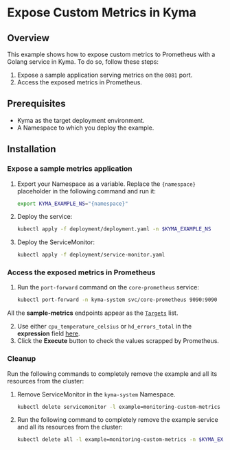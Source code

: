 # Expose Custom Metrics in Kyma

## Overview

This example shows how to expose custom metrics to Prometheus with a Golang service in Kyma. To do so, follow these steps:

1. Expose a sample application serving metrics on the `8081` port.
2. Access the exposed metrics in Prometheus.

## Prerequisites

- Kyma as the target deployment environment.
- A Namespace to which you deploy the example.

## Installation

### Expose a sample metrics application

1. Export your Namespace as a variable. Replace the `{namespace}` placeholder in the following command and run it:

    ```bash
    export KYMA_EXAMPLE_NS="{namespace}"
    ```
2. Deploy the service:
    ```bash
    kubectl apply -f deployment/deployment.yaml -n $KYMA_EXAMPLE_NS
    ```
3. Deploy the ServiceMonitor:
    ```bash
    kubectl apply -f deployment/service-monitor.yaml
    ```

### Access the exposed metrics in Prometheus

1. Run the `port-forward` command on the `core-prometheus` service:

    ```bash
    kubectl port-forward -n kyma-system svc/core-prometheus 9090:9090
    ```
All the **sample-metrics** endpoints appear as the [`Targets`](http://localhost:9090/targets#job-sample-metrics-8081) list.

2. Use either `cpu_temperature_celsius` or `hd_errors_total` in the **expression** field [here](http://localhost:9090/graph).
3. Click the **Execute** button to check the values scrapped by Prometheus.

### Cleanup
Run the following commands to completely remove the example and all its resources from the cluster:

1. Remove ServiceMonitor in the `kyma-system` Namespace.
    ```bash
    kubectl delete servicemonitor -l example=monitoring-custom-metrics -n kyma-system
    ```
2. Run the following command to completely remove the example service and all its resources from the cluster:
    ```bash
    kubectl delete all -l example=monitoring-custom-metrics -n $KYMA_EXAMPLE_NS
    ```
